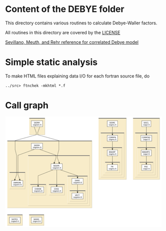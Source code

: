 
# Content of the DEBYE folder

This directory contains various routines to calculate Debye-Waller
factors.

All routines in this directory are covered by the [LICENSE](../HEADERS/license.h)

[Sevillano, Meuth, and Rehr reference for correlated Debye model](https://doi.org/10.1103/PhysRevB.20.4908)


# Simple static analysis

To make HTML files explaining data I/O for each fortran source file, do

	../src> ftnchek -mkhtml *.f

# Call graph

![call graph for the BEBYE folder](tree/DEBYE.png)
